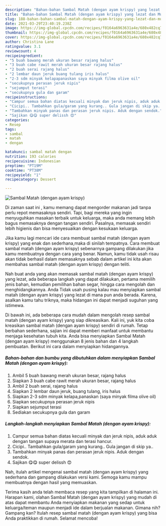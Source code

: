 ```yaml
---
description: "Bahan-bahan Sambal Matah (dengan ayam krispy) yang lezat dan Mudah Dibuat"
title: "Bahan-bahan Sambal Matah (dengan ayam krispy) yang lezat dan Mudah Dibuat"
slug: 188-bahan-bahan-sambal-matah-dengan-ayam-krispy-yang-lezat-dan-mudah-dibuat
date: 2021-03-29T23:40:19.238Z
image: https://img-global.cpcdn.com/recipes/f0164a6963631a4e/680x482cq70/sambal-matah-dengan-ayam-krispy-foto-resep-utama.jpg
thumbnail: https://img-global.cpcdn.com/recipes/f0164a6963631a4e/680x482cq70/sambal-matah-dengan-ayam-krispy-foto-resep-utama.jpg
cover: https://img-global.cpcdn.com/recipes/f0164a6963631a4e/680x482cq70/sambal-matah-dengan-ayam-krispy-foto-resep-utama.jpg
author: Christina Lane
ratingvalue: 3.1
reviewcount: 4
recipeingredient:
- "5 buah bawang merah ukuran besar rajang halus"
- "3 buah cabe rawit merah ukuran besar rajang halus"
- "2 buah serai rajang halus"
- "2 lembar daun jeruk buang tulang iris halus"
- "2-3 sdm minyak kelapapanaskan saya minyak filma olive oil"
- "secukupnya perasan jeruk nipis"
- "sejumput terasi"
- "secukupnya gula dan garam"
recipeinstructions:
- "Campur semua bahan diatas kecuali minyak dan jeruk nipis, aduk aduk dengan tangan supaya merata dan terasi hancur."
- "Cicipi.. Tambahkan gula/garam yang kurang.. Gula jangan di skip ya.."
- "Tambahkan minyak panas dan perasan jeruk nipis. Aduk dengan sendok."
- "Sajikan 😋😋 super delissh 😍"
categories:
- Resep
tags:
- sambal
- matah
- dengan

katakunci: sambal matah dengan 
nutrition: 193 calories
recipecuisine: Indonesian
preptime: "PT19M"
cooktime: "PT38M"
recipeyield: "1"
recipecategory: Dessert

---
```



![Sambal Matah (dengan ayam krispy)](https://img-global.cpcdn.com/recipes/f0164a6963631a4e/680x482cq70/sambal-matah-dengan-ayam-krispy-foto-resep-utama.jpg)

Di zaman  saat ini , kamu memang dapat mengorder makanan jadi tanpa perlu repot memasaknya sendiri. Tapi, bagi mereka yang ingin menyuguhkan masakan terbaik untuk keluarga, maka anda memang lebih bagus memasaknya dengan tangan sendiri. Pasalnya, memasak sendiri lebih higienis dan bisa menyesuaikan dengan kesukaan keluarga.

Jika kamu lagi mencari ide cara membuat sambal matah (dengan ayam krispy) yang enak dan sederhana,maka di sinilah tempatnya. Cara membuat sambal matah (dengan ayam krispy)  sebenarnya gampang dilakukan jika kamu membuatnya dengan cara yang benar. Namun, kamu tidak usah risau akan tidak berhasil dalam memasaknya 
sebab dalam artikel ini kita akan membahas sambal matah (dengan ayam krispy) dengan teliti.  



Nah buat anda yang akan memasak sambal matah (dengan ayam krispy) yang lezat, ada beberapa langkah yang dapat dilakukan, pertama memilih jenis bahan, kemudian pemilihan bahan segar, hingga cara mengolah dan menghidangkannya. Anda Tidak usah pusing kalau mau menyiapkan sambal matah (dengan ayam krispy) yang lezat di mana pun anda berada. Karena, asalkan kamu  tahu triknya, maka hidangan ini dapat menjadi suguhan yang istimewa.

Di bawah ini, ada beberapa cara mudah dalam mengolah resep sambal matah (dengan ayam krispy) yang siap dikreasikan. Kali ini, yuk kita coba kreasikan sambal matah (dengan ayam krispy) sendiri di rumah. Tetap berbahan sederhana, sajian ini dapat memberi manfaat untuk membantu menjaga kesehatan tubuh kita. Anda bisa menyiapkan Sambal Matah (dengan ayam krispy) menggunakan 8 jenis bahan dan 4 langkah pembuatan. Berikut ini cara dalam menyiapkan hidangannya.

<!--inarticleads1-->

##### Bahan-bahan dan bumbu yang dibutuhkan dalam menyiapkan Sambal Matah (dengan ayam krispy):

1. Ambil 5 buah bawang merah ukuran besar, rajang halus
1. Siapkan 3 buah cabe rawit merah ukuran besar, rajang halus
1. Ambil 2 buah serai, rajang halus
1. Siapkan 2 lembar daun jeruk, buang tulang, iris halus
1. Siapkan 2-3 sdm minyak kelapa,panaskan (saya minyak filma olive oil)
1. Siapkan secukupnya perasan jeruk nipis
1. Siapkan sejumput terasi
1. Sediakan secukupnya gula dan garam




<!--inarticleads2-->

##### Langkah-langkah menyiapkan Sambal Matah (dengan ayam krispy):

1. Campur semua bahan diatas kecuali minyak dan jeruk nipis, aduk aduk dengan tangan supaya merata dan terasi hancur.
1. Cicipi.. Tambahkan gula/garam yang kurang.. Gula jangan di skip ya..
1. Tambahkan minyak panas dan perasan jeruk nipis. Aduk dengan sendok.
1. Sajikan 😋😋 super delissh 😍




Nah, itulah artikel mengenai  sambal matah (dengan ayam krispy)  yang sederhana dan gampang dilakukan versi kami. Semoga kamu mampu membuatnya dengan hasil yang memuaskan. 

Terima kasih anda telah membaca resep yang kita tampilkan di halaman ini. Harapan kami, olahan  Sambal Matah (dengan ayam krispy) yang mudah di atas dapat membantu Anda menyiapkan makanan yang sedap untuk keluarga/teman maupun menjadi ide dalam berjualan makanan. Gimana nih? Gampang kan? Itulah resep sambal matah (dengan ayam krispy) yang bisa Anda praktikkan di rumah. Selamat mencoba!

